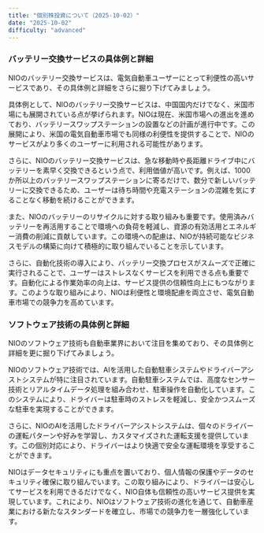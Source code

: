 ```yaml
---
title: "個別株投資について（2025-10-02）"
date: "2025-10-02"
difficulty: "advanced"
---
```


### バッテリー交換サービスの具体例と詳細

NIOのバッテリー交換サービスは、電気自動車ユーザーにとって利便性の高いサービスであり、その具体例と詳細をさらに掘り下げてみましょう。

具体例として、NIOのバッテリー交換サービスは、中国国内だけでなく、米国市場にも展開されている点が挙げられます。NIOは現在、米国市場への進出を進めており、バッテリースワップステーションの設置などの計画が進行中です。この展開により、米国の電気自動車市場でも同様の利便性を提供することで、NIOのサービスがより多くのユーザーに利用される可能性があります。

さらに、NIOのバッテリー交換サービスは、急な移動時や長距離ドライブ中にバッテリーを素早く交換できるという点で、利用価値が高いです。例えば、1000か所以上のバッテリースワップステーションに寄るだけで、数分で新しいバッテリーに交換できるため、ユーザーは待ち時間や充電ステーションの混雑を気にすることなく移動を続けることができます。

また、NIOのバッテリーのリサイクルに対する取り組みも重要です。使用済みバッテリーを再活用することで環境への負荷を軽減し、資源の有効活用とエネルギー消費の削減に貢献しています。この環境への配慮は、NIOが持続可能なビジネスモデルの構築に向けて積極的に取り組んでいることを示しています。

さらに、自動化技術の導入により、バッテリー交換プロセスがスムーズで正確に実行されることで、ユーザーはストレスなくサービスを利用できる点も重要です。自動化による作業効率の向上は、サービス提供の信頼性向上にもつながります。このような取り組みにより、NIOは利便性と環境配慮を両立させ、電気自動車市場での競争力を高めています。

### ソフトウェア技術の具体例と詳細

NIOのソフトウェア技術も自動車業界において注目を集めており、その具体例と詳細を更に掘り下げてみましょう。

NIOのソフトウェア技術では、AIを活用した自動駐車システムやドライバーアシストシステムが特に注目されています。自動駐車システムでは、高度なセンサー技術とリアルタイムデータ処理を組み合わせ、駐車操作を自動化しています。このシステムにより、ドライバーは駐車時のストレスを軽減し、安全かつスムーズな駐車を実現することができます。

さらに、NIOのAIを活用したドライバーアシストシステムは、個々のドライバーの運転パターンや好みを学習し、カスタマイズされた運転支援を提供しています。この個別対応により、ドライバーはより快適で安全な運転環境を享受することができます。

NIOはデータセキュリティにも重点を置いており、個人情報の保護やデータのセキュリティ確保に取り組んでいます。この取り組みにより、ドライバーは安心してサービスを利用できるだけでなく、NIO自体も信頼性の高いサービス提供を実現しています。これにより、NIOはソフトウェア技術の進化を通じて、自動車産業における新たなスタンダードを確立し、市場での競争力を一層強化しています。
